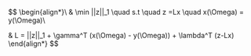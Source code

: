 $$
\begin{align*}\\
& \min ||z||_1 \quad
s.t \quad z =Lx \quad x(\Omega) = y(\Omega)\\

& L = ||z||_1 + \gamma^T (x(\Omega) - y(\Omega)) + \lambda^T (z-Lx)
\end{align*}
$$
